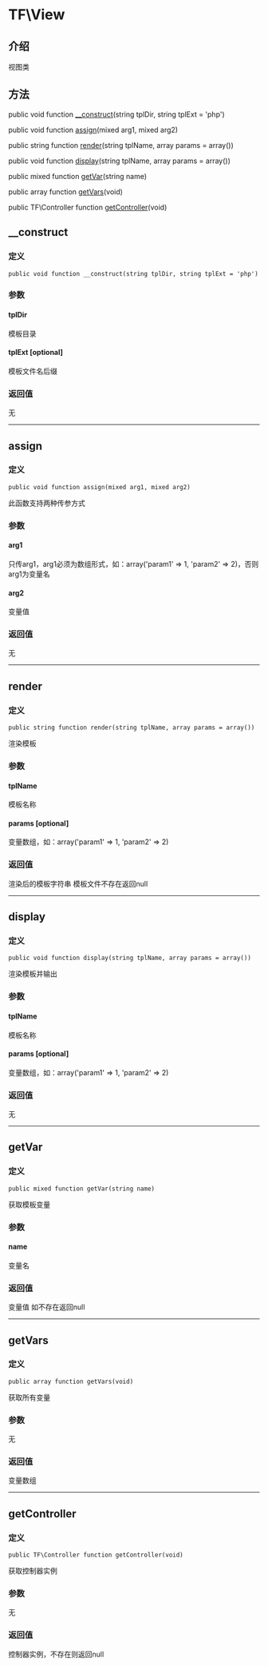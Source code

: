 # TF\\View

## 介绍
视图类

## 方法
public void function [__construct](#__construct)(string tplDir, string tplExt = 'php')

public void function [assign](#assign)(mixed arg1, mixed arg2)

public string function [render](#render)(string tplName, array params = array())

public void function [display](#display)(string tplName, array params = array())

public mixed function [getVar](#getvar)(string name)

public array function [getVars](#getvars)(void)

public TF\Controller function [getController](#getcontroller)(void)

## __construct
### 定义
    public void function __construct(string tplDir, string tplExt = 'php')
### 参数
#### tplDir
模板目录
#### tplExt [optional]
模板文件名后缀
### 返回值
无

-----

## assign
### 定义
    public void function assign(mixed arg1, mixed arg2)
此函数支持两种传参方式
### 参数
#### arg1
只传arg1，arg1必须为数组形式，如：array('param1' => 1, 'param2' => 2)，否则arg1为变量名
#### arg2
变量值
### 返回值
无

-----

## render
### 定义
    public string function render(string tplName, array params = array())
渲染模板
### 参数
#### tplName
模板名称
#### params [optional]
变量数组，如：array('param1' => 1, 'param2' => 2)
### 返回值
渲染后的模板字符串 模板文件不存在返回null

-----

## display
### 定义
    public void function display(string tplName, array params = array())
渲染模板并输出
### 参数
#### tplName
模板名称
#### params [optional]
变量数组，如：array('param1' => 1, 'param2' => 2)
### 返回值
无

-----

## getVar
### 定义
    public mixed function getVar(string name)
获取模板变量
### 参数
#### name
变量名
### 返回值
变量值 如不存在返回null

-----

## getVars
### 定义
    public array function getVars(void)
获取所有变量
### 参数
无
### 返回值
变量数组

-----

## getController
### 定义
    public TF\Controller function getController(void)
获取控制器实例
### 参数
无
### 返回值
控制器实例，不存在则返回null

